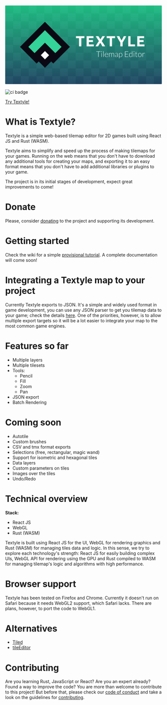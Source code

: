 ![Textyle logo](./assets/banner.png)

![ci badge](https://github.com/stefandevai/textyle/workflows/CI/badge.svg?branch=main)

[Try Textyle!](https://textyle.app/edit)

# What is Textyle?

Textyle is a simple web-based tilemap editor for 2D games built using React JS and Rust (WASM).

Textyle aims to simplify and speed up the process of making tilemaps for your games. Running on the web means that you don't have to download any additional tools for creating your maps, and exporting it to an easy format means that you don't have to add additional libraries or plugins to your game.

The project is in its initial stages of development, expect great improvements to come!

# Donate

Please, consider [donating](https://textyle.app/donate) to the project and supporting its development.

# Getting started

Check the wiki for a simple [provisional tutorial](https://github.com/stefandevai/textyle/wiki/Tutorial). A complete documentation will come soon!

# Integrating a Textyle map to your project

Currently Textyle exports to JSON. It's a simple and widely used format in game development, you can use any JSON parser to get you tilemap data to your game; check the details [here](https://github.com/stefandevai/textyle/wiki). One of the priorities, however, is to allow multiple export targets so it will be a lot easier to integrate your map to the most common game engines.

# Features so far

- Multiple layers
- Multiple tilesets
- Tools:
  - Pencil
  - Fill
  - Zoom
  - Pan
- JSON export
- Batch Rendering

# Coming soon

- Autotile
- Custom brushes
- CSV and tmx format exports
- Selections (free, rectangular, magic wand)
- Support for isometric and hexagonal tiles
- Data layers
- Custom parameters on tiles
- Images over the tiles
- Undo/Redo

# Technical overview

**Stack:**

- React JS
- WebGL
- Rust (WASM)

Textyle is built using React JS for the UI, WebGL for rendering graphics and Rust (WASM) for managing tiles data and logic. In this sense, we try to explore each technology's strength: React JS for easily building complex UIs, WebGL API for rendering using the GPU and Rust compiled to WASM for managing tilemap's logic and algorithms with high performance.

# Browser support

Textyle has been tested on Firefox and Chrome. Currently it doesn't run on Safari because it needs WebGL2 support, which Safari lacks. There are plans, however, to port the code to WebGL1.

# Alternatives

- [Tiled](https://github.com/mapeditor/tiled)
- [tileEditor](https://github.com/victorqribeiro/tileEditor)

# Contributing

Are you learning Rust, JavaScript or React? Are you an expert already? Found a way to improve the code? You are more than welcome to contribute to this project! But before that, please check our [code of conduct](./CODE_OF_CONDUCT.md) and take a look on the guidelines for [contributing](./CONTRIBUTING.md).

